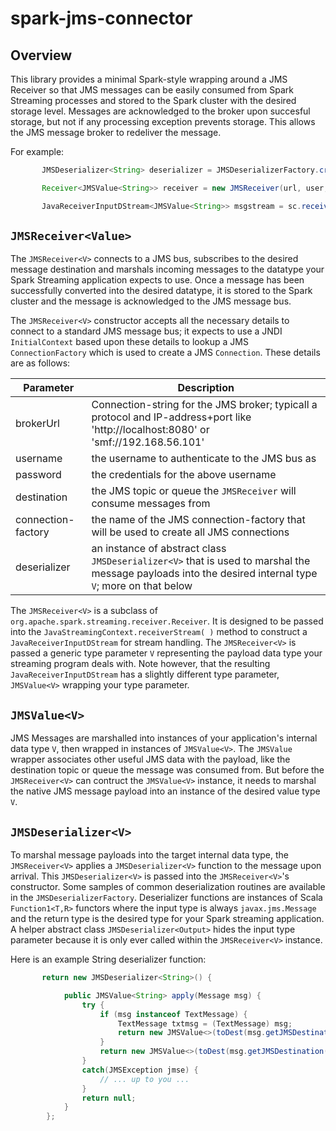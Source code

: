 # spark-jms-connector
## Overview

This library provides a minimal Spark-style wrapping around a JMS Receiver so that JMS messages can be easily consumed from Spark Streaming processes and stored to the Spark cluster with the desired storage level.  Messages are acknowledged to the broker upon succesful storage, but not if any processing exception prevents storage. This allows the JMS message broker to redeliver the message.

For example:
```java
       JMSDeserializer<String> deserializer = JMSDeserializerFactory.createStringDeserializer();

       Receiver<JMSValue<String>> receiver = new JMSReceiver(url, user, pass, topic, cfname, deserializer);

       JavaReceiverInputDStream<JMSValue<String>> msgstream = sc.receiverStream( receiver );
```

## `JMSReceiver<Value>`
The `JMSReceiver<V>` connects to a JMS bus, subscribes to the desired message destination and marshals incoming messages to the datatype your Spark Streaming application expects to use. Once a message has been successfully converted into the desired datatype, it is stored to the Spark cluster and the message is acknowledged to the JMS message bus.

The `JMSReceiver<V>` constructor accepts all the necessary details to connect to a standard JMS message bus; it expects to use a JNDI `InitialContext` based upon these details to lookup a JMS `ConnectionFactory` which is used to create a JMS `Connection`. These details are as follows:

| Parameter | Description |
| --- | --- |
| brokerUrl | Connection-string for the JMS broker; typicall a protocol and IP-address+port like 'http://localhost:8080' or 'smf://192.168.56.101' |
| username | the username to authenticate to the JMS bus as |
| password | the credentials for the above username |
| destination | the JMS topic or queue the `JMSReceiver` will consume messages from |
| connection-factory | the name of the JMS connection-factory that will be used to create all JMS connections |
| deserializer | an instance of abstract class `JMSDeserializer<V>` that is used to marshal the message payloads into the desired internal type `V`; more on that below |

The `JMSReceiver<V>` is a subclass of `org.apache.spark.streaming.receiver.Receiver`. It is designed to be passed into the `JavaStreamingContext.receiverStream( )` method to construct a `JavaReceiverInputDStream` for stream handling. The `JMSReceiver<V>` is passed a generic type parameter `V` representing the payload data type your streaming program deals with. Note however, that the resulting `JavaReceiverInputDStream` has a slightly different type parameter, `JMSValue<V>` wrapping your type parameter.

## `JMSValue<V>`
JMS Messages are marshalled into instances of your application's internal data type `V`, then wrapped in instances of `JMSValue<V>`. The `JMSValue` wrapper associates other useful JMS data with the payload, like the destination topic or queue the message was consumed from. But before the `JMSReceiver<V>` can contruct the `JMSValue<V>` instance, it needs to marshal the native JMS message payload into an instance of the desired value type `V`.

## `JMSDeserializer<V>`
To marshal message payloads into the target internal data type, the `JMSReceiver<V>` applies a `JMSDeserializer<V>` function to the message upon arrival. This `JMSDeserializer<V>` is passed into the `JMSReceiver<V>`'s constructor. Some samples of common deserialization routines are available in the `JMSDeserializerFactory`. Deserializer functions are instances of Scala `Function1<T,R>` functors where the input type is always `javax.jms.Message` and the return type is the desired type for your Spark streaming application. A helper abstract class `JMSDeserializer<Output>` hides the input type parameter because it is only ever called within the `JMSReceiver<V>` instance.

Here is an example String deserializer function:

```java
       return new JMSDeserializer<String>() {

            public JMSValue<String> apply(Message msg) {
                try {
                    if (msg instanceof TextMessage) {
                        TextMessage txtmsg = (TextMessage) msg;
                        return new JMSValue<>(toDest(msg.getJMSDestination()), txtmsg.getText());
                    }
                    return new JMSValue<>(toDest(msg.getJMSDestination()), msg.toString());
                }
                catch(JMSException jmse) {
                    // ... up to you ...
                }
                return null;
            }
        };
```
